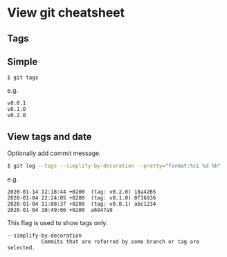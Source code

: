 # View git cheatsheet

## Tags

## Simple

```
$ git tags
```
e.g.

```
v0.0.1
v0.1.0
v0.2.0
```

## View tags and date

Optionally add commit message.

```sh
$ git log --tags --simplify-by-decoration --pretty="format:%ci %d %h"
```
e.g.

```
2020-01-14 12:18:44 +0200  (tag: v0.2.0) 18a4265
2020-01-04 22:24:05 +0200  (tag: v0.1.0) 0f16936
2020-01-04 11:08:37 +0200  (tag: v0.0.1) abc1234
2020-01-04 10:49:06 +0200  a6947a9
```

This flag is used to show tags only.

```
--simplify-by-decoration
           Commits that are referred by some branch or tag are selected.
```
